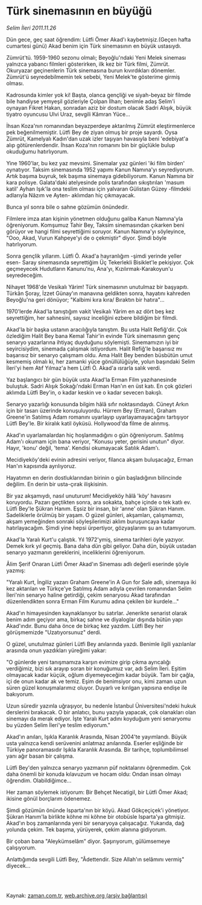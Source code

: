 # Türk sinemasının en büyüğü

*Selim İleri 2011.11.26*

<td class="columnist-detail">
<p>Dün gece, geç saat öğrendim: Lütfi Ömer Akad'ı kaybetmişiz.(Geçen hafta cumartesi günü) Akad benim için Türk sinemasının en büyük ustasıydı.</p>
<p>
<div id="haberMetinDiv">
<p>Zümrüt'tü. 1959-1960 sezonu olmalı; Beyoğlu'ndaki Yeni Melek sineması yalnızca yabancı filmleri gösterirken, ilk kez bir Türk filmi, Zümrüt. Okuryazar geçinenlerin Türk sinemasına burun kıvırdıkları dönemler. Zümrüt'ü seyredebilmemin tek sebebi, Yeni Melek'te gösterime girmiş olması.
<p>Kadrosunda kimler yok ki! Başta, olanca gençliği ve siyah-beyaz bir filmde bile handiyse yemyeşil gözleriyle Çolpan İlhan; benimle adaş Selim'i oynayan Fikret Hakan, sonradan aziz bir dostum olacak Sadri Alışık, büyük tiyatro oyuncusu Ulvi Uraz, sevgili Kâmran Yüce...
<p>İhsan Koza'nın romanından beyazperdeye aktarılmış Zümrüt eleştirmenlerce pek beğenilmemiştir. Lütfi Bey de ziyan olmuş bir proje sayardı. Oysa Zümrüt, Kamelyalı Kadın'dan uzak izler taşıyan havasıyla beni 'edebiyat'a alıp götürenlerdendir. İhsan Koza'nın romanını bin bir güçlükle bulup okuduğumu hatırlıyorum.
<p>Yine 1960'lar, bu kez yaz mevsimi. Sinemalar yaz günleri 'iki film birden' oynatıyor. Taksim sinemasında 1952 yapımı Kanun Namına'yı seyrediyorum. Artık başıma buyruk, tek başıma sinemaya gidebiliyorum. Kanun Namına bir kara polisye. Galata'daki atelyesinde polis tarafından sıkıştırılan 'masum katil' Ayhan Işık'la ona teslim olması için yalvaran Gülistan Güzey -filmdeki adlarıyla Nâzım ve Ayten- aklımdan hiç çıkmayacak.
<p>Bunca yıl sonra bile o sahne gözümün önündedir.
<p>Filmlere imza atan kişinin yönetmen olduğunu galiba Kanun Namına'yla öğreniyorum. Komşumuz Tahir Bey, Taksim sinemasından çıkarken beni görüyor ve hangi filmi seyrettiğimi soruyor. Kanun Namına'yı söyleyince, "Ooo, Akad, Vurun Kahpeye'yi de o çekmiştir" diyor. Şimdi böyle hatırlıyorum.
<p>Sonra gençlik yıllarım. Lütfi Ö. Akad'a hayranlığım -şimdi yerinde yeller esen- Saray sinemasında seyrettiğim Üç Tekerlekli Bisiklet'le pekişiyor. Çok geçmeyecek Hudutların Kanunu'nu, Ana'yı, Kızılırmak-Karakoyun'u seyredeceğim.
<p>Nihayet 1968'de Vesikalı Yârim! Türk sinemasının unutulmaz bir başyapıtı. Türkân Şoray, İzzet Günay'ın manavına geldikten sonra, hayatını kahreden Beyoğlu'na geri dönüyor; "Kalbimi kıra kıra/ Bıraktın bir hatıra"...
<p>1970'lerde Akad'la tanıştığım vakit Vesikalı Yârim en az dört beş kez seyrettiğim, her sahnesini, sayısız inceliğini ezbere bildiğim bir filmdi.
<p>Akad'la bir başka ustanın aracılığıyla tanıştım. Bu usta Halit Refiğ'dir. Çok özlediğim Halit Bey bana Kemal Tahir'in evinde Türk sinemasının genç senaryo yazarlarına ihtiyaç duyduğunu söylemişti. Sinemamızın iyi bir seyircisiydim, sinemada çalışmak istiyordum. Halit Refiğ'le başarısız mı başarısız bir senaryo çalışmam oldu. Ama Halit Bey benden büsbütün umut kesmemiş olmalı ki, her zamanki yüce gönüllülüğüyle, yolun başındaki Selim İleri'yi hem Atıf Yılmaz'a hem Lütfi Ö. Akad'a ısrarla salık verdi.
<p>Yaz başlangıcı bir gün büyük usta Akad'la Erman Film yazıhanesinde buluştuk. Sadri Alışık Sokağı'ndaki Erman Han'ın en üst katı. En çok gözleri aklımda Lütfi Bey'in, o kadar keskin ve o kadar sevecen bakışlı.
<p>Senaryo yazarlığı konusunda bilgim hâlâ sıfır noktasındaydı. Cüneyt Arkın için bir tasarı üzerinde konuşuluyordu. Hürrem Bey (Erman), Graham Greene'in Satılmış Adam romanını uyarlayıp uyarlayamayacağını tartışıyor Lütfi Bey'le. Bir kiralık katil öyküsü. Hollywood'da filme de alınmış.
<p>Akad'ın uyarlamalardan hiç hoşlanmadığını o gün öğreniyorum. Satılmış Adam'ı okumam için bana veriyor, "Konusu yeter, gerisini unutun" diyor. Hayır, 'konu' değil, 'tema'. Kendisi okumayacak Satılık Adam'ı.
<p>Mecidiyeköy'deki evinin adresini veriyor, filanca akşam buluşacağız, Erman Han'ın kapısında ayrılıyoruz.
<p>Hayatımın en derin dostluklarından birinin o gün başladığının bilincinde değilim. En derin bir usta-çırak ilişkisinin.
<p>Bir yaz akşamıydı, nasıl unuturum! Mecidiyeköy hâlâ 'köy' havasını koruyordu. Pazarı geçtikten sonra, ara sokakta, bahçe içinde o tek katlı ev. Lütfi Bey'le Şükran Hanım. Eşsiz bir insan, bir 'anne' olan Şükran Hanım. Sadeliklerle örülmüş bir yaşam. O güzel günleri, akşamları, çalışmamızı, akşam yemeğinden sonraki söyleşilerimizi aklım buruşuncaya kadar hatırlayacağım. Şimdi yine hepsi ürpertiyor, gözyaşlarımı şu an tutamıyorum.
<p>Akad'la Yaralı Kurt'u çalıştık. Yıl 1972'ymiş, sinema tarihleri öyle yazıyor. Demek kırk yıl geçmiş. Bana daha dün gibi geliyor. Daha dün, büyük ustadan senaryo yazmanın gereklerini, inceliklerini öğreniyorum.
<p>Âlim Şerif Onaran Lütfi Ömer Akad'ın Sineması adlı değerli eserinde şöyle yazmış:
<p>"Yaralı Kurt, İngiliz yazarı Graham Greene'in A Gun for Sale adlı, sinemaya iki kez aktarılan ve Türkçe'ye Satılmış Adam adıyla çevrilen romanından Selim İleri'nin senaryo haline getirdiği, çekim senaryosu Akad tarafından düzenlendikten sonra Erman Film Kurumu adına çekilen bir kurdele..."
<p>Akad'ın himayesinden kaynaklanıyor bu satırlar. Jenerikte senarist olarak benim adım geçiyor ama, birkaç sahne ve diyaloglar dışında bütün yapı Akad'ındır. Bunu daha önce de birkaç kez yazdım. Lütfi Bey her görüşmemizde "Uzatıyorsunuz" derdi.
<p>O güzel, unutulmaz günleri Lütfi Bey anılarında yazdı. Benimle ilgili yazılanlar arasında onun yazdıkları yüreğimi yakar:
<p>"O günlerde yeni tanışmamıza karşın evimize girip çıkma ayrıcalığı verdiğimiz, bizi sık arayıp soran bir konuğumuz var, adı Selim İleri. Eşitim olmayacak kadar küçük, oğlum diyemeyeceğim kadar büyük. Tam bir çağla, içi de onun kadar ak ve temiz. Eşim de benimsiyor onu, kimi zaman uzun süren güzel konuşmalarımız oluyor. Duyarlı ve kırılgan yapısına endişe ile bakıyorum.
<p>Uzun süredir yazınla uğraşıyor, bu nedenle İstanbul Üniversitesi'ndeki hukuk derslerini bırakacak. O bir anlatıcı, bunu yazıyla yapacak, çok olanakları olan sinemayı da merak ediyor. İşte Yaralı Kurt adını koyduğum yeni senaryomu bu yüzden Selim İleri'ye teslim ediyorum."
<p>Akad'ın anıları, Işıkla Karanlık Arasında, Nisan 2004'te yayımlandı. Büyük usta yalnızca kendi serüvenini anlatmaz anılarında. Eserler eşliğinde bir Türkiye panoramasıdır Işıkla Karanlık Arasında. Bir tarihçe, toplumbilimsel yanı ağır basan bir çalışma.
<p>Lütfi Bey'den yalnızca senaryo yazmanın püf noktalarını öğrenmedim. Çok daha önemli bir konuda kılavuzum ve hocam oldu: Ondan insan olmayı öğrendim. Olabildiğimce...
<p>Her zaman söylemek istiyorum: Bir Behçet Necatigil, bir Lütfi Ömer Akad; ikisine gönül borçlarım ödenemez.
<p>Şimdi gözümün önünde Isparta'nın bir köyü. Akad Gökçeçiçek'i yönetiyor. Şükran Hanım'la birlikte köhne mi köhne bir otobüsle Isparta'ya gitmişiz. Akad'ın boş zamanlarında yeni bir senaryoya çalışacağız. Yukarıda, dağ yolunda çekim. Tek başıma, yürüyerek, çekim alanına gidiyorum.
<p>Bir çoban bana "Aleykümselâm" diyor. Şaşırıyorum, gülümsemeye çalışıyorum.
<p>Anlattığımda sevgili Lütfi Bey, "Âdettendir. Size Allah'ın selâmını vermiş" diyecek... </p></p></p></p></p></p></p></p></p></p></p></p></p></p></p></p></p></p></p></p></p></p></p></p></p></p></p></p></p></div>
</p>


<p><br>
		 </br></p></td>

Kaynak: [zaman.com.tr](http://zaman.com.tr/yazar.do?yazino=1206331), [web.archive.org (arşiv bağlantısı)](http://web.archive.org/web/20111130092104/http://www.zaman.com.tr:80/yazar.do?yazino=1206331)
